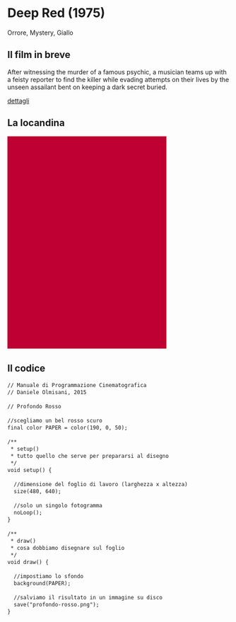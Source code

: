 # Deep Red (1975)

Orrore, Mystery, Giallo

## Il film in breve
After witnessing the murder of a famous psychic, a musician teams up with a feisty reporter to find the killer while evading attempts on their lives by the unseen assailant bent on keeping a dark secret buried.

[dettagli](https://www.imdb.com/title/tt0073582/)

## La locandina
<img src="profondo-rosso.png"  width="360px" title="Deep Red">


## Il codice
```processing
// Manuale di Programmazione Cinematografica
// Daniele Olmisani, 2015

// Profondo Rosso

//scegliamo un bel rosso scuro
final color PAPER = color(190, 0, 50);

/**
 * setup()
 * tutto quello che serve per prepararsi al disegno
 */ 
void setup() {
  
  //dimensione del foglio di lavoro (larghezza x altezza)  
  size(480, 640);
  
  //solo un singolo fotogramma
  noLoop();
}

/**
 * draw()
 * cosa dobbiamo disegnare sul foglio
 */
void draw() {
  
  //impostiamo lo sfondo 
  background(PAPER);
  
  //salviamo il risultato in un immagine su disco
  save("profondo-rosso.png");
}

```
